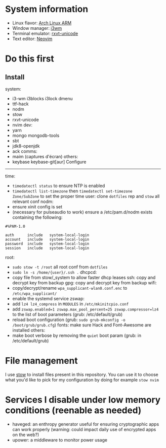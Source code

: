 System information
==================

- Linux flavor: [Arch Linux ARM](https://archlinuxarm.org/)
- Window manager: [i3wm](https://github.com/i3/i3)
- Terminal emulator: [rxvt-unicode](https://archlinuxarm.org/)
- Text editor: [Neovim](https://github.com/neovim/neovim)

Do this first
================
Install
-------
system:
- i3-wm i3blocks i3lock dmenu
- ttf-hack
- nodm
- stow
- rxvt-unicode
- nvim
dev:
- yarn
- mongo mongodb-tools
- sbt
- jdk8-openjdk
- ack
comms:
- maim (captures d'écran)
others:
- keybase keybase-git[aur]
Configure
---------
time:
- `timedatectl status` to ensure NTP is enabled
- `timedatectl list-timezone` then `timedatectl set-timezone Zone/SubZone` to set the proper time
user: clone `dotfiles` rep and `stow` all relevant conf
nodm:
- ensure xinit config is set
- (necessary for pulseaudio to work) ensure a /etc/pam.d/nodm exists containing the following:
```
#%PAM-1.0

auth      include   system-local-login
account   include   system-local-login
password  include   system-local-login
session   include   system-local-login
```
root: 
- `sudo stow -t /root` all root conf from `dotfiles`
- `sudo ln -s /home/{user}/.ssh .`
dhcpcd:
- copy file from stow/_system to allow faster dhcp leases
ssh: copy and decrypt key from backup
gpg: copy and decrypt key from backup
wifi: 
- copy/decrypt/rename `wpa_supplicant-wlan0.conf.enc` to `/etc/wpa_supplicant/`
- enable the systemd service
zswap:
- add `lz4 lz4_compress` in `MODULES` in `/etc/mkinitcpio.conf`
- add `zswap.enabled=1 zswap.max_pool_percent=25 zswap.compressor=lz4` to the list of boot parameters (grub: /etc/default/grub)
- reload boot configuration (grub: `sudo grub-mkconfig -o /boot/grub/grub.cfg`)
fonts: make sure Hack and Font-Awesome are installed
others:
- make boot verbose by removing the `quiet` boot param (grub: in /etc/default/grub)


File management
===============

I use [stow](http://www.gnu.org/software/stow/) to install files present in this repository. You can use it to choose what you'd like to pick for my configuration by doing for example `stow nvim`


Services I disable under low memory conditions (reenable as needed)
==============================================
- haveged: an enthropy generator useful for ensuring cryptographic apps can work properly (warning: could impact daily use of encrypted apps on the web?)
- upower: a middleware to monitor power usage 
